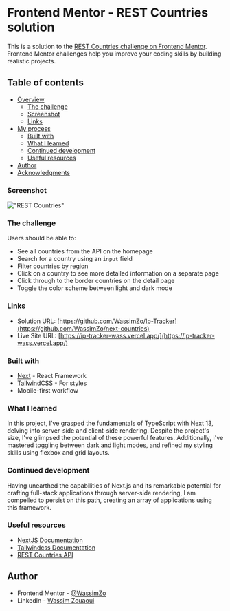 # Frontend Mentor - REST Countries solution

This is a solution to the [REST Countries challenge on Frontend Mentor](https://www.frontendmentor.io/challenges/rest-countries-api-with-color-theme-switcher-5cacc469fec04111f7b848ca/hub). Frontend Mentor challenges help you improve your coding skills by building realistic projects.

## Table of contents

- [Overview](#overview)
  - [The challenge](#the-challenge)
  - [Screenshot](#screenshot)
  - [Links](#links)
- [My process](#my-process)
  - [Built with](#built-with)
  - [What I learned](#what-i-learned)
  - [Continued development](#continued-development)
  - [Useful resources](#useful-resources)
- [Author](#author)
- [Acknowledgments](#acknowledgments)

### Screenshot

!["REST Countries"](/images/Screenshot.png)

### The challenge

Users should be able to:

- See all countries from the API on the homepage
- Search for a country using an `input` field
- Filter countries by region
- Click on a country to see more detailed information on a separate page
- Click through to the border countries on the detail page
- Toggle the color scheme between light and dark mode

### Links

- Solution URL: [https://github.com/WassimZo/Ip-Tracker](https://github.com/WassimZo/next-countries)
- Live Site URL: [https://ip-tracker-wass.vercel.app/](https://ip-tracker-wass.vercel.app/)

### Built with

- [Next](https://nextjs.org/) - React Framework
- [TailwindCSS](https://tailwindcss.com/) - For styles
- Mobile-first workflow

### What I learned

In this project, I've grasped the fundamentals of TypeScript with Next 13, delving into server-side and client-side rendering. Despite the project's size, I've glimpsed the potential of these powerful features. Additionally, I've mastered toggling between dark and light modes, and refined my styling skills using flexbox and grid layouts.

### Continued development

Having unearthed the capabilities of Next.js and its remarkable potential for crafting full-stack applications through server-side rendering, I am compelled to persist on this path, creating an array of applications using this framework.

### Useful resources

- [NextJS Documentation](https://nextjs.org/docs)
- [Tailwindcss Documentation](https://tailwindcss.com/docs/installation)
- [REST Countries API](https://restcountries.com/)

## Author

- Frontend Mentor - [@WassimZo](https://www.frontendmentor.io/profile/WassimZo)
- LinkedIn - [Wassim Zouaoui](https://www.linkedin.com/in/wassim-zouaoui-94354a1b8/)
